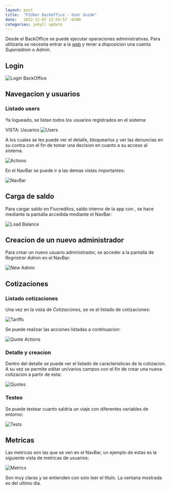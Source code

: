 ```yaml
---
layout: post
title:  "FIUber BackOffice - User Guide"
date:   2022-12-07 22:55:57 -0300
categories: jekyll update
---
```

Desde el BackOffice se puede ejecutar operaciones administrativas. Para utilizarla se necesita entrar a la [web](https://altego-fiuber-backoffice.herokuapp.com/login) y tener a disposicion una cuenta *Superadmin* o *Admin*.

## Login

![Login BackOffice](/images/login_backoffice.png)

## Navegacion y usuarios

### Listado users 

Ya logueado, se listan todos los usuarios registrados en el sistema:

VISTA: Usuarios
![Users](/images/main_page.png)

A los cuales se les puede ver el detalle, bloquearlos y ver las denuncias en su contra con el fin de tomar una decision en cuanto a su acceso al sistema. 

![Actions](/images/actions.png)

En el NavBar se puede ir a las demas vistas importantes:

![NavBar](/images/menu.png)

## Carga de saldo

Para cargar saldo en Fiucreditos, saldo interno de la app con , se hace mediante la pantalla accedida mediante el NavBar: 

![Load Balance](/images/load_balance.png)

## Creacion de un nuevo administrador

Para crear un nuevo usuario administrador, se acceder a la pantalla de *Regristrar Admin* en el NavBar:

![New Admin](/images/new_admin.png)

## Cotizaciones

### Listado cotizaciones

Una vez en la vista de *Cotizaciones*, se ve el listado de cotizaciones:

![Tariffs](/images/tariffs.png)

Se puede realizar las acciones listadas a continuacion:

![Quote Actions](/images/options.png)

### Detalle y creacion

Dentro del detalle se puede ver el listado de caracteristicas de la cotizacion. A su vez se permite editar un/varios campos con el fin de crear una nueva cotizacion a partir de esta:

![Quotes](/images/quotes.png)

### Testeo

Se puede testear cuanto saldria un viaje con diferentes variables de entorno:

![Tests](/images/tests.png)

## Metricas

Las metricas son las que se ven en el NavBar, un ejemplo de estas es la siguiente vista de metricas de usuarios:

![Metrics](/images/metrics.png)

Son muy claras y se entienden con solo leer el titulo. La ventana mostrada es del ultimo dia.



